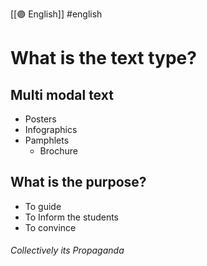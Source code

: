[[🟣 English]] #english 
# What is the text type?

## Multi modal text

- Posters
- Infographics 
- Pamphlets 
	- Brochure 

## What is the purpose?
- To guide 
- To Inform the students
- To convince

###### Collectively its Propaganda 